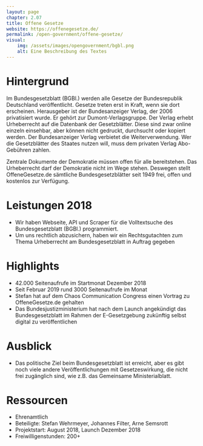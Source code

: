 ```yaml
---
layout: page
chapter: 2.07
title: Offene Gesetze
website: https://offenegesetze.de/
permalink: /open-government/offene-gesetze/
visual:
    img: /assets/images/opengovernment/bgbl.png
    alt: Eine Beschreibung des Textes
---
```


# Hintergrund

Im Bundesgesetzblatt (BGBl.) werden alle Gesetze der Bundesrepublik Deutschland veröffentlicht. Gesetze treten erst in Kraft, wenn sie dort erscheinen. Herausgeber ist der Bundesanzeiger Verlag, der 2006 privatisiert wurde. Er gehört zur Dumont-Verlagsgruppe. Der Verlag erhebt Urheberrecht auf die Datenbank der Gesetzblätter. Diese sind zwar online einzeln einsehbar, aber können nicht gedruckt, durchsucht oder kopiert werden. Der Bundesanzeiger Verlag verbietet die Weiterverwendung. Wer die Gesetzblätter des Staates nutzen will, muss dem privaten Verlag Abo-Gebühren zahlen. 

Zentrale Dokumente der Demokratie müssen offen für alle bereitstehen. Das Urheberrecht darf der Demokratie nicht im Wege stehen. Deswegen stellt OffeneGesetze.de sämtliche Bundesgesetzblätter seit 1949 frei, offen und kostenlos zur Verfügung.


# Leistungen 2018

* Wir haben Webseite, API und Scraper für die Volltextsuche des Bundesgesetzblatt (BGBl.) programmiert.
* Um uns rechtlich abzusichern, haben wir ein Rechtsgutachten zum Thema Urheberrecht am Bundesgesetzblatt in Auftrag gegeben


# Highlights

* 42.000 Seitenaufrufe im Startmonat Dezember 2018
* Seit Februar 2019 rund 3000 Seitenaufrufe im Monat
* Stefan hat auf dem Chaos Communication Congress einen Vortrag zu OffeneGesetze.de gehalten
* Das Bundesjustizministerium hat nach dem Launch angekündigt das Bundesgesetzblatt im Rahmen der E-Gesetzgebung zukünftig selbst digital zu veröffentlichen


# Ausblick

* Das politische Ziel beim Bundesgesetzblatt ist erreicht, aber es gibt noch viele andere Veröffentlichungen mit Gesetzeswirkung, die nicht frei zugänglich sind, wie z.B. das Gemeinsame Ministerialblatt.


# Ressourcen

* Ehrenamtlich
* Beteiligte: Stefan Wehrmeyer, Johannes Filter, Arne Semsrott
* Projektstart: August 2018, Launch Dezember 2018
* Freiwilligenstunden: 200+
